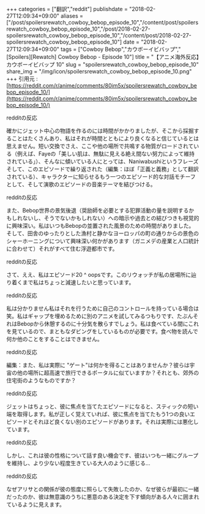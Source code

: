 +++
categories = ["翻訳","reddit"]
publishdate = "2018-02-27T12:09:34+09:00"
aliases = ["/post/spoilersrewatch_cowboy_bebop_episode_10","/content/post/spoilersrewatch_cowboy_bebop_episode_10","/post/2018-02-27-spoilersrewatch_cowboy_bebop_episode_10","/content/post/2018-02-27-spoilersrewatch_cowboy_bebop_episode_10"]
date = "2018-02-27T12:09:34+09:00"
tags = ["Cowboy Bebop","カウボーイビバップ","[Spoilers][Rewatch] Cowboy Bebop - Episode 10"]
title = "【アニメ海外反応】カウボーイビバップ 10"
slug = "spoilersrewatch_cowboy_bebop_episode_10"
share_img = "/img/icon/spoilersrewatch_cowboy_bebop_episode_10.png"
+++
引用元 : [https://reddit.com/r/anime/comments/80im5x/spoilersrewatch_cowboy_bebop_episode_10/](https://reddit.com/r/anime/comments/80im5x/spoilersrewatch_cowboy_bebop_episode_10/)

<p><span class="reddit-comment">redditの反応</span></p>確かにジェット中心の物語を作るのには時間がかかりましたが、そこから採掘することはたくさんあり、私はそれが時間とともにより良くなると信じているとは思えません。短い交換でさえ、ここや他の場所で共鳴する物質がロードされている（例えば、Fayeの「美しい肌は、無駄に見える絶え間ない努力によって維持されている」）、そんなに傾いている人にとっては、Naniwabushiというフレーズそして、このエピソードで繰り返された（編集：ほぼ「正義と義務」として翻訳されている）、キャラクターに知らせるもう一つのエピソード的な対話モチーフとして、そして演歌のエピソードの音楽テーマを結びつける。

<p><span class="reddit-comment">redditの反応</span></p>また、Bebop世界の景気後退（奨励師を必要とする犯罪活動の量を説明するかもしれないし、そうでないかもしれない）への暗示や過去との結びつきも視覚的に興味深い。私はいつもBebopの並置された風景のための時間がありました。そして、田舎のゆったりとした漁村と静かなヨーロッパの町の通りからの景色のシャーホーニングについて興味深い何かがあります（ガニメデの産業と人口統計に合わせて）それがすべて住む浮遊都市です。

<p><span class="reddit-comment">redditの反応</span></p>さて、ええ、私はエピソード20 ^ oopsです。このリウォッチが私の居場所に辿り着くまで私はちょっと減速したいと思っています。

<p><span class="reddit-comment">redditの反応</span></p>私は分かりません私はそれを行うために自己のコントロールを持っている場合は笑。私はギャップを埋めるために別のアニメを試してみるつもりです、たぶんそれはBebopから休憩するのに十分気を散らすでしょう。私は食べている間にこれを見ているので、まともなダビングをしているものが必要です。食べ物を読んで何か他のことをすることはできません。

<p><span class="reddit-comment">redditの反応</span></p>編集：また、私は実際に "ゲート"は何かを得ることはありませんか？彼らは宇宙の他の場所に超高速で旅行できるポータルに似ていますか？それとも、郊外の住宅街のようなものですか？

<p><span class="reddit-comment">redditの反応</span></p>ジェットはちょっと、彼に焦点を当てたエピソードになると、スティックの短い端を取得します。私が正しく覚えていれば、彼に焦点を当てたもう1つの良いエピソードとそれほど良くない別のエピソードがあります。それは実際には悪化しています。

<p><span class="reddit-comment">redditの反応</span></p>しかし、これは彼の性格について話す良い機会です、彼はいつも一緒にグループを維持し、より少ない程度生きている大人のように感じる...

<p><span class="reddit-comment">redditの反応</span></p>なぜアリサとの関係が彼の態度に照らして失敗したのか、なぜ彼らが最初に一緒だったのか、彼は無意識のうちに悪意のある決定を下す傾向がある人々に囲まれているように見えます。
